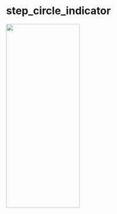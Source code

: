 # step_circle_indicator

<img src="https://github.com/radityagumay/step_circle_indicator/blob/master/gif/step-circle.gif" width="200" height="500">
